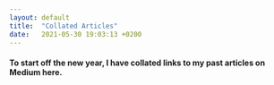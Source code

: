 ```yaml
---
layout: default
title:  "Collated Articles"
date:   2021-05-30 19:03:13 +0200
---
```


#### To start off the new year, I have collated links to my past articles on Medium here.